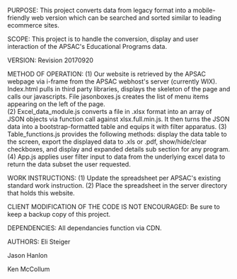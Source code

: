 PURPOSE:
This project converts data from legacy format into a mobile-friendly web version which can be searched and sorted similar to leading ecommerce sites.


SCOPE:
This project is to handle the conversion, display and user interaction of the APSAC's Educational Programs data.


VERSION:
Revision 20170920


METHOD OF OPERATION:
(1) Our website is retrieved by the APSAC webpage via i-frame from the APSAC webhost's server (currently WIX).
Index.html pulls in third party libraries, displays the skeleton of the page and calls our javascripts.  File jasonboxes.js creates the list of menu items appearing on the left of the page.  
(2) Excel_data_module.js converts a file in .xlsx format into an array of JSON objects via function call against xlsx.full.min.js.  It then turns the JSON data into a bootstrap-formatted table and equips it with filter apparatus.
(3) Table_functions.js provides the following methods: display the data table to the screen, export the displayed data to .xls or .pdf, show/hide/clear checkboxes, and display and expanded details sub section for any program.
(4) App.js applies user filter input to data from the underlying excel data to return the data subset the user requested.


WORK INSTRUCTIONS:
(1) Update the spreadsheet per APSAC's existing standard work instruction.
(2) Place the spreadsheet in the server directory that holds this website. 


CLIENT MODIFICATION OF THE CODE IS NOT ENCOURAGED:
Be sure to keep a backup copy of this project.


DEPENDENCIES:
All dependancies function via CDN.

AUTHORS: 
Eli Steiger

Jason Hanlon

Ken McCollum
